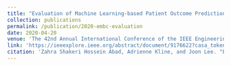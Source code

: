```yaml
---
title: "Evaluation of Machine Learning-based Patient Outcome Prediction Using Patient-specific Difficulty and Discrimination Indices"
collection: publications
permalink: /publication/2020-embc-evaluation
date: 2020-04-20
venue: 'The 42nd Annual International Conference of the IEEE Engineering in Medicine & Biology Society (EMBC)'
link: 'https://ieeexplore.ieee.org/abstract/document/9176622?casa_token=1NG_txd15ZMAAAAA:TpzJz08iez-T1K4Svl39YoWlFSHOqPKM0kgYNwuE5PvvpEvHllckA2AS_A7KjE6TRX4mGB0e4jk'
citation: 'Zahra Shakeri Hossein Abad, Adrienne Kline, and Joon Lee. "Evaluation of Machine Learning-based Patient Outcome Prediction Using Patient-specific Difficulty and Discrimination Indices." 2020 42nd Annual International Conference of the IEEE Engineering in Medicine & Biology Society (EMBC). IEEE, 2020.'
---
```

